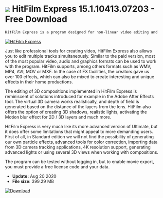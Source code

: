 # ![](https://cdn.softexe.net/static/icon/f/hitfilm-express-8431.png) HitFilm Express 15.1.10413.07203 - Free Download

```sh
HitFilm Express is a program designed for non-linear video editing and creating animations and special effects for home production. Beginning users will appreciate the simplicity of the tool and a rich base of effects, the result of which can be seen immediately after dragging them to a clip placed on the timeline.
```
[![HitFilm Express](https://gallery.dpcdn.pl/imgc/Tools/2961/g_-_420x350_1.5_-_x20110721104656_00.png)](https://softexe.net/win/multimedia/video/hitfilm-express:hdcp.html)

Just like professional tools for creating video, HitFilm Express also allows you to edit multiple tracks simultaneously. Similar to the paid version, most of the most popular video, audio and graphics formats can be used to work with the program. HitFilm supports, among others formats such as WMV, MP4, AVI, MOV or MXF. In the case of FX facilities, the creators gave us over 100 effects, which can also be mixed to create interesting and unique effects in their home productions.
 
 The editing of 3D compositions implemented in HitFilm Express is reminiscent of solutions introduced for example in the Adobe After Effects tool. The virtual 3D camera works realistically, and depth of field is generated based on the distance of the layers from the lens. HitFilm also offers the option of creating 3D shadows, realistic lights, activating the Motion blur effect for 2D / 3D layers and much more.
 
 HitFilm Express is very much like its more advanced version of Ultimate, but it does offer some limitations that might appeal to more demanding users. First of all, in Standard edition we will not find the possibility of generating our own particle effects, advanced tools for color correction, importing data from 3D camera tracking applications, 4K resolution support, generating advanced lights or using several 3D views when working with compositions.
 
 The program can be tested without logging in, but to enable movie export, you must provide a free license code and your data.


- **Update:** Aug 20 2020
- **File size:** 399.29 MB

[![Download](https://cdn.softexe.net/static/img/download.png)](https://softexe.net/win/multimedia/video/hitfilm-express:hdcp.html)

